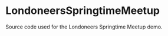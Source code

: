 LondoneersSpringtimeMeetup
==========================

Source code used for the Londoneers Springtime Meetup demo.